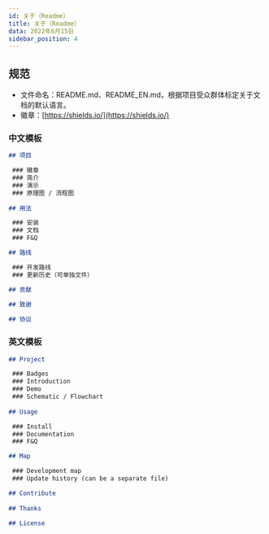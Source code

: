 ```yaml
---
id: 关于（Readme）
title: 关于（Readme）
data: 2022年6月15日
sidebar_position: 4
---
```


## 规范

- 文件命名：README.md、README_EN.md，根据项目受众群体标定关于文档的默认语言。
- 徽章：[https://shields.io/](https://shields.io/)

### 中文模板

```markdown
## 项目

 ### 徽章
 ### 简介
 ### 演示
 ### 原理图 / 流程图
 
## 用法

 ### 安装
 ### 文档
 ### F&Q

## 路线

 ### 开发路线
 ### 更新历史（可单独文件）

## 贡献
 
## 致谢

## 协议

```

### 英文模板

```markdown
## Project

 ### Badges
 ### Introduction
 ### Demo
 ### Schematic / Flowchart
 
## Usage

 ### Install
 ### Documentation
 ### F&Q

## Map

 ### Development map
 ### Update history (can be a separate file)

## Contribute
 
## Thanks

## License
```

